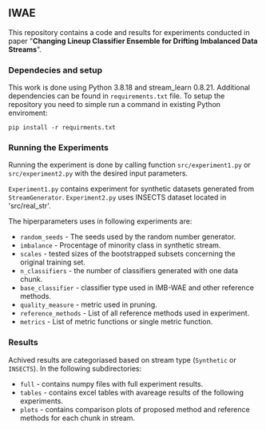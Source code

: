 ## IWAE

This repository contains a code and results for experiments conducted in paper "**Changing Lineup Classifier Ensemble for Drifting Imbalanced Data Streams**".

### Dependecies and setup

This work is done using Python 3.8.18 and stream_learn 0.8.21. Additional dependencies can be found in `requirements.txt` file. To setup the repository you need to simple run a command in existing Python enviroment:

```
pip install -r requirments.txt
```

### Running the Experiments

Running the experiment is done by calling function `src/experiment1.py` or `src/experiment2.py` with the desired input parameters. 

`Experiment1.py` contains experiment for synthetic datasets generated from `StreamGenerator`.
`Experiment2.py` uses INSECTS dataset located in 'src/real_str'.

The hiperparameters uses in following experiments are:

* `random_seeds` - The seeds used by the random number generator.
* `imbalance` - Procentage of minority class in synthetic stream.
* `scales` - tested sizes of the bootstrapped subsets concerning the original training set.
* `n_classifiers` - the number of classifiers generated with one data chunk.
* `base_classifier` - classifier type used in IMB-WAE and other reference methods.
* `quality_measure` - metric used in pruning.
* `reference_methods` - List of all reference methods used in experiment.
* `metrics` - List of metric functions or single metric function.

### Results

Achived results are categoriased based on stream type (`Synthetic` or `INSECTS`). In the following subdirectories:
* `full` - contains numpy files with full experiment results.
* `tables` - contains excel tables with avareage results of the following experiments.
* `plots` - contains comparison plots of proposed method and reference methods for each chunk in stream.
